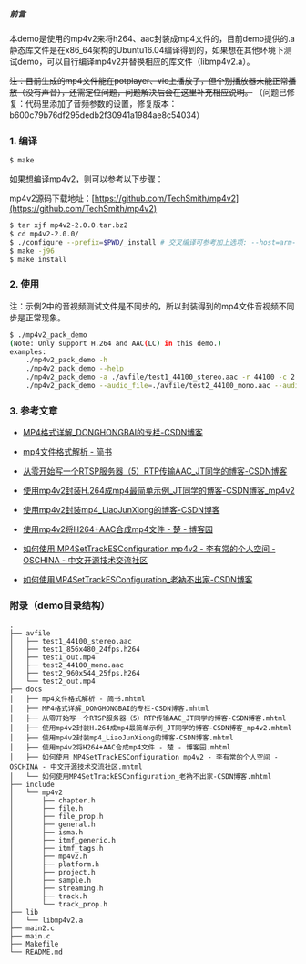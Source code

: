 
##### 前言

本demo是使用的mp4v2来将h264、aac封装成mp4文件的，目前demo提供的.a静态库文件是在x86_64架构的Ubuntu16.04编译得到的，如果想在其他环境下测试demo，可以自行编译mp4v2并替换相应的库文件（libmp4v2.a）。

~~注：目前生成的mp4文件能在potplayer、vlc上播放了，但个别播放器未能正常播放（没有声音），还需定位问题，问题解决后会在这里补充相应说明。~~ （问题已修复：代码里添加了音频参数的设置，修复版本：b600c79b76df295dedb2f30941a1984ae8c54034）


###  1. 编译

```bash
$ make
```

如果想编译mp4v2，则可以参考以下步骤：

mp4v2源码下载地址：[https://github.com/TechSmith/mp4v2](https://github.com/TechSmith/mp4v2)

```bash
$ tar xjf mp4v2-2.0.0.tar.bz2
$ cd mp4v2-2.0.0/
$ ./configure --prefix=$PWD/_install # 交叉编译可参考加上选项: --host=arm-linux-gnueabihf
$ make -j96
$ make install
```


### 2. 使用

注：示例2中的音视频测试文件是不同步的，所以封装得到的mp4文件音视频不同步是正常现象。

```bash
$ ./mp4v2_pack_demo
(Note: Only support H.264 and AAC(LC) in this demo.)
examples:
    ./mp4v2_pack_demo -h
    ./mp4v2_pack_demo --help
    ./mp4v2_pack_demo -a ./avfile/test1_44100_stereo.aac -r 44100 -c 2 -v ./avfile/test1_856x480_24fps.h264 -W 856 -H 480 -f 24 -o ./test1_out.mp4
    ./mp4v2_pack_demo --audio_file=./avfile/test2_44100_mono.aac --audio_samplerate=44100 --audio_channels=1 --video_file=./avfile/test2_960x544_25fps.h264 --video_width=960 --video_height=544 --video_fps=25 --output_mp4=./test2_out.mp4
```

### 3. 参考文章

 - [MP4格式详解_DONGHONGBAI的专栏-CSDN博客](https://blog.csdn.net/DONGHONGBAI/article/details/84401397)

 - [mp4文件格式解析 - 简书](https://www.jianshu.com/p/529c3729f357)

 - [从零开始写一个RTSP服务器（5）RTP传输AAC_JT同学的博客-CSDN博客](https://blog.csdn.net/weixin_42462202/article/details/98986535)

 - [使用mp4v2封装H.264成mp4最简单示例_JT同学的博客-CSDN博客_mp4v2](https://blog.csdn.net/weixin_42462202/article/details/90108485)

 - [使用mp4v2封装mp4_LiaoJunXiong的博客-CSDN博客](https://blog.csdn.net/weixin_43549602/article/details/84570642)

 - [使用mp4v2将H264+AAC合成mp4文件 - 楚 - 博客园](https://www.cnblogs.com/chutianyao/archive/2012/04/13/2446140.html)

 - [如何使用 MP4SetTrackESConfiguration mp4v2 - 李有常的个人空间 - OSCHINA - 中文开源技术交流社区](https://my.oschina.net/u/1177171/blog/494369)

 - [如何使用MP4SetTrackESConfiguration_老衲不出家-CSDN博客](https://blog.csdn.net/tanningzhong/article/details/77527692)

### 附录（demo目录结构）

```
.
├── avfile
│   ├── test1_44100_stereo.aac
│   ├── test1_856x480_24fps.h264
│   ├── test1_out.mp4
│   ├── test2_44100_mono.aac
│   ├── test2_960x544_25fps.h264
│   └── test2_out.mp4
├── docs
│   ├── mp4文件格式解析 - 简书.mhtml
│   ├── MP4格式详解_DONGHONGBAI的专栏-CSDN博客.mhtml
│   ├── 从零开始写一个RTSP服务器（5）RTP传输AAC_JT同学的博客-CSDN博客.mhtml
│   ├── 使用mp4v2封装H.264成mp4最简单示例_JT同学的博客-CSDN博客_mp4v2.mhtml
│   ├── 使用mp4v2封装mp4_LiaoJunXiong的博客-CSDN博客.mhtml
│   ├── 使用mp4v2将H264+AAC合成mp4文件 - 楚 - 博客园.mhtml
│   ├── 如何使用 MP4SetTrackESConfiguration mp4v2 - 李有常的个人空间 - OSCHINA - 中文开源技术交流社区.mhtml
│   └── 如何使用MP4SetTrackESConfiguration_老衲不出家-CSDN博客.mhtml
├── include
│   └── mp4v2
│       ├── chapter.h
│       ├── file.h
│       ├── file_prop.h
│       ├── general.h
│       ├── isma.h
│       ├── itmf_generic.h
│       ├── itmf_tags.h
│       ├── mp4v2.h
│       ├── platform.h
│       ├── project.h
│       ├── sample.h
│       ├── streaming.h
│       ├── track.h
│       └── track_prop.h
├── lib
│   └── libmp4v2.a
├── main2.c
├── main.c
├── Makefile
└── README.md

```

